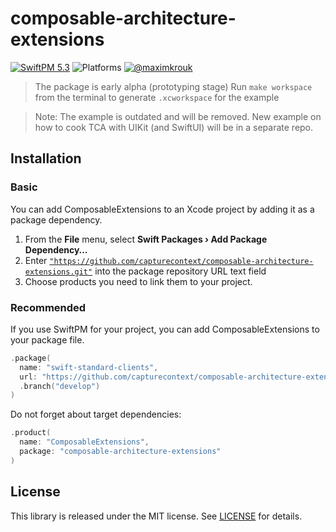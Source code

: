 # composable-architecture-extensions

[![SwiftPM 5.3](https://img.shields.io/badge/swiftpm-5.3-ED523F.svg?style=flat)](https://swift.org/download/) ![Platforms](https://img.shields.io/badge/Platforms-iOS_13_|_macOS_10.15_|_tvOS_14_|_watchOS_7-ED523F.svg?style=flat) [![@maximkrouk](https://img.shields.io/badge/contact-@capturecontext-1DA1F2.svg?style=flat&logo=twitter)](https://twitter.com/capture_context) 

> The package is early alpha (prototyping stage)
> Run `make workspace` from the terminal to generate `.xcworkspace` for the example

> Note: The example is outdated and will be removed. New example on how to cook TCA with UIKit (and SwiftUI) will be in a separate repo.

## Installation

### Basic

You can add ComposableExtensions to an Xcode project by adding it as a package dependency.

1. From the **File** menu, select **Swift Packages › Add Package Dependency…**
2. Enter [`"https://github.com/capturecontext/composable-architecture-extensions.git"`](https://github.com/capturecontext/composable-architecture-extensions.git) into the package repository URL text field
3. Choose products you need to link them to your project.

### Recommended

If you use SwiftPM for your project, you can add ComposableExtensions to your package file.

```swift
.package(
  name: "swift-standard-clients",
  url: "https://github.com/capturecontext/composable-architecture-extensions.git", 
  .branch("develop")
)
```

Do not forget about target dependencies:

```swift
.product(
  name: "ComposableExtensions", 
  package: "composable-architecture-extensions"
)
```



## License

This library is released under the MIT license. See [LICENSE](LICENSE) for details.
